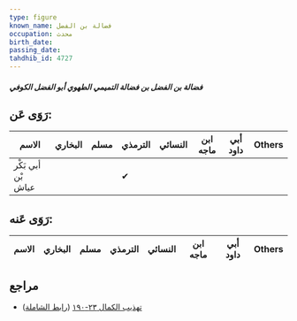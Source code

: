 ```yaml
---
type: figure
known_name: فضالة بن الفضل
occupation: محدث
birth_date:
passing_date:
tahdhib_id: 4727
---
```

##### فضالة بن الفضل بن فضالة التميمي الطهوي أبو الفضل الكوفي

## رَوَى عَن:
| الاسم              | البخاري | مسلم | الترمذي | النسائي | ابن ماجه | أبي داود | Others |
| ------------------ | ------- | ---- | ------- | ------- | -------- | -------- | ------ |
| أبي بَكْر بْن عياش |         |      | ✔       |         |          |          |        |
## رَوَى عَنه:
| الاسم | البخاري | مسلم | الترمذي | النسائي | ابن ماجه | أبي داود | Others |
| ----- | ------- | ---- | ------- | ------- | -------- | -------- | ------ |
## مراجع
- [تهذيب الكمال ٢٣-١٩٠](obsidian://open?vault=Tahdhib-al-Kamal&file=Figures/٤٧٢٧-فضالة%20بن%20الفضل%20بن%20فضالة%20التميمي%20الطهوي%20أبو%20الفضل%20الكوفي) ([رابط الشاملة](https://shamela.ws/book/3722/12077))